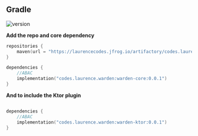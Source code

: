 ## Gradle

![version](https://img.shields.io/github/v/tag/lgwillmore/warden?include_prereleases&label=release)

**Add the repo and core dependency**
```kotlin
repositories {
    maven(url = "https://laurencecodes.jfrog.io/artifactory/codes.laurence.warden/")
}

dependencies {
    //ABAC
    implementation("codes.laurence.warden:warden-core:0.0.1")
}
```
**And to include the Ktor plugin**
```kotlin

dependencies {
    //ABAC
    implementation("codes.laurence.warden:warden-ktor:0.0.1")
}
```
